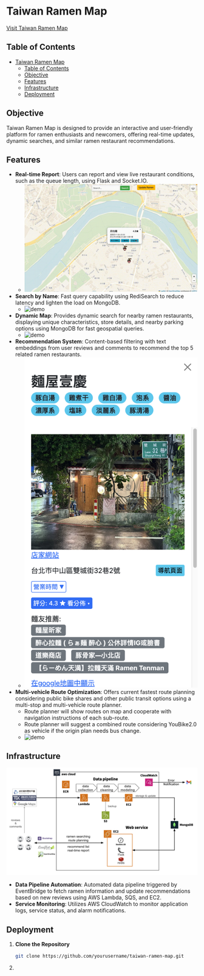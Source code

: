 # Taiwan Ramen Map

[Visit Taiwan Ramen Map](https://ramentaiwan.info)

## Table of Contents
- [Taiwan Ramen Map](#taiwan-ramen-map)
  - [Table of Contents](#table-of-contents)
  - [Objective](#objective)
  - [Features](#features)
  - [Infrastructure](#infrastructure)
  - [Deployment](#deployment)

## Objective
Taiwan Ramen Map is designed to provide an interactive and user-friendly platform for ramen enthusiasts and newcomers, offering real-time updates, dynamic searches, and similar ramen restaurant recommendations.

## Features
- **Real-time Report**: Users can report and view live restaurant conditions, such as the queue length, using Flask and Socket.IO.
  - ![demo](real-time-demo.gif)
- **Search by Name**: Fast query capability using RediSearch to reduce latency and lighten the load on MongoDB.
  - ![demo](search-name-demo.gif)
- **Dynamic Map**: Provides dynamic search for nearby ramen restaurants, displaying unique characteristics, store details, and nearby parking options using MongoDB for fast geospatial queries.
   - ![demo](dynamic-map-demo.gif)
- **Recommendation System**: Content-based filtering with text embeddings from user reviews and comments to recommend the top 5 related ramen restaurants.
  - ![demo](recommend-demo.png)
- **Multi-vehicle Route Optimization**: Offers current fastest route planning considering public bike shares and other public transit options using a multi-stop and multi-vehicle route planner.
  - Route planner will show routes on map and cooperate with navigation instructions of each sub-route.
  - Route planner will suggest a combined route considering YouBike2.0 as vehicle if the origin plan needs bus change.
  - ![demo](route-plan-demo.gif)

## Infrastructure
![infra abstract](infra%E4%BB%8B%E7%B4%B92.png)
- **Data Pipeline Automation**: Automated data pipeline triggered by EventBridge to fetch ramen information and update recommendations based on new reviews using AWS Lambda, SQS, and EC2.
- **Service Monitoring**: Utilizes AWS CloudWatch to monitor application logs, service status, and alarm notifications.

## Deployment
1. **Clone the Repository**
   ```bash
   git clone https://github.com/yourusername/taiwan-ramen-map.git
   ```
2. 
